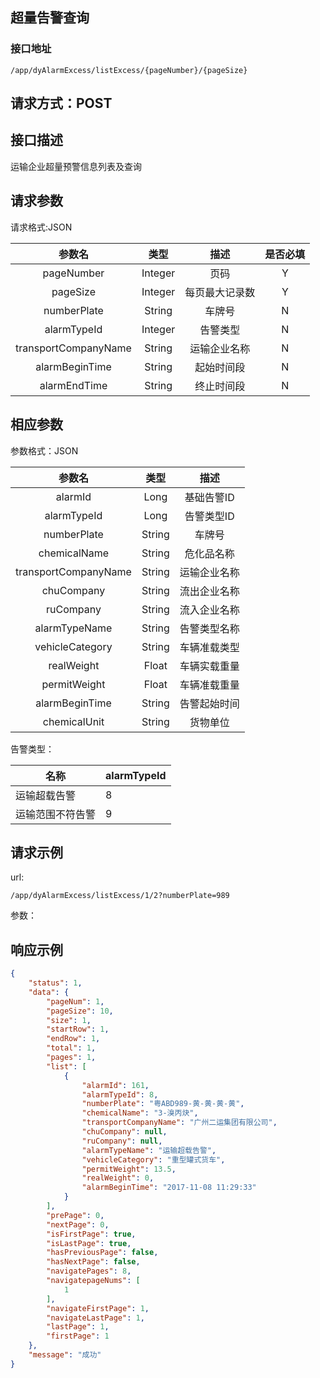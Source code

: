 ## 超量告警查询

### 接口地址

```
/app/dyAlarmExcess/listExcess/{pageNumber}/{pageSize}
```

## 请求方式：POST

## 接口描述

运输企业超量预警信息列表及查询

## 请求参数

请求格式:JSON

| 参数名 | 类型 | 描述 | 是否必填 |
| :---: | :---: | :---: | :---: |
| pageNumber | Integer | 页码 | Y |
| pageSize | Integer | 每页最大记录数 | Y |
| numberPlate | String | 车牌号 | N |
| alarmTypeId | Integer | 告警类型 | N |
| transportCompanyName | String | 运输企业名称 | N |
| alarmBeginTime | String | 起始时间段 | N |
| alarmEndTime | String | 终止时间段 | N |

## 相应参数

参数格式：JSON

| 参数名 | 类型 | 描述 |
| :---: | :---: | :---: |
| alarmId | Long | 基础告警ID |
| alarmTypeId | Long | 告警类型ID |
| numberPlate | String | 车牌号 |
| chemicalName | String | 危化品名称 |
| transportCompanyName | String | 运输企业名称 |
| chuCompany | String | 流出企业名称 |
| ruCompany | String | 流入企业名称 |
| alarmTypeName | String | 告警类型名称 |
| vehicleCategory | String | 车辆准载类型 |
| realWeight | Float | 车辆实载重量 |
| permitWeight | Float | 车辆准载重量 |
| alarmBeginTime | String | 告警起始时间 |
| chemicalUnit | String | 货物单位 |

告警类型：

| 名称 | alarmTypeId |
| --- | --- |
| 运输超载告警 | 8 |
| 运输范围不符告警 | 9 |

## 请求示例

url:

```
/app/dyAlarmExcess/listExcess/1/2?numberPlate=989
```

参数：

## 响应示例

```json
{
    "status": 1,
    "data": {
        "pageNum": 1,
        "pageSize": 10,
        "size": 1,
        "startRow": 1,
        "endRow": 1,
        "total": 1,
        "pages": 1,
        "list": [
            {
                "alarmId": 161,
                "alarmTypeId": 8,
                "numberPlate": "粤ABD989-黄-黄-黄-黄",
                "chemicalName": "3-溴丙炔",
                "transportCompanyName": "广州二运集团有限公司",
                "chuCompany": null,
                "ruCompany": null,
                "alarmTypeName": "运输超载告警",
                "vehicleCategory": "重型罐式货车",
                "permitWeight": 13.5,
                "realWeight": 0,
                "alarmBeginTime": "2017-11-08 11:29:33"
            }
        ],
        "prePage": 0,
        "nextPage": 0,
        "isFirstPage": true,
        "isLastPage": true,
        "hasPreviousPage": false,
        "hasNextPage": false,
        "navigatePages": 8,
        "navigatepageNums": [
            1
        ],
        "navigateFirstPage": 1,
        "navigateLastPage": 1,
        "lastPage": 1,
        "firstPage": 1
    },
    "message": "成功"
}
```